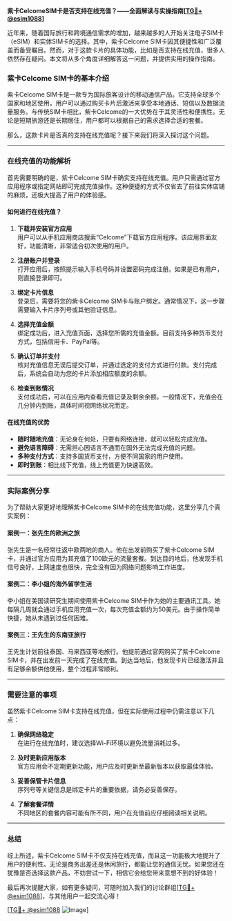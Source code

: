 **紫卡CelcomeSIM卡是否支持在线充值？——全面解读与实操指南[[TG💪+ @esim1088](https://t.me/s/esim1088)]**

近年来，随着国际旅行和跨境通信需求的增加，越来越多的人开始关注电子SIM卡（eSIM）和实体SIM卡的选择。其中，紫卡Celcome SIM卡因其便捷性和广泛覆盖而备受瞩目。然而，对于这款卡片的具体功能，比如是否支持在线充值，很多人依然存在疑问。本文将从多个角度详细解答这一问题，并提供实用的操作指南。

### 紫卡Celcome SIM卡的基本介绍

紫卡Celcome SIM卡是一款专为国际旅客设计的移动通信产品。它支持全球多个国家和地区使用，用户可以通过购买卡片后激活来享受本地通话、短信以及数据流量服务。与传统SIM卡相比，紫卡Celcome的一大优势在于其灵活性和便携性。无论是短期旅游还是长期居住，用户都可以根据自己的需求选择合适的套餐。

那么，这款卡片是否真的支持在线充值呢？接下来我们将深入探讨这个问题。

---

### 在线充值的功能解析

首先需要明确的是，紫卡Celcome SIM卡确实支持在线充值。用户只需通过官方应用程序或指定网站即可完成充值操作。这种便捷的方式不仅省去了前往实体店铺的麻烦，还极大提高了用户的体验感。

#### 如何进行在线充值？

1. **下载并安装官方应用**  
   用户可以从手机应用商店搜索“Celcome”下载官方应用程序。该应用界面友好，功能清晰，非常适合初次使用的用户。

2. **注册账户并登录**  
   打开应用后，按照提示输入手机号码并设置密码完成注册。如果是已有用户，则直接登录即可。

3. **绑定卡片信息**  
   登录后，需要将您的紫卡Celcome SIM卡与账户绑定。通常情况下，这一步骤需要输入卡片序列号或其他验证信息。

4. **选择充值金额**  
   绑定成功后，进入充值页面，选择您所需的充值金额。目前支持多种货币支付方式，包括信用卡、PayPal等。

5. **确认订单并支付**  
   核对充值信息无误后提交订单，并通过选定的支付方式进行付款。支付完成后，系统会自动为您的卡片添加相应额度的余额。

6. **检查到账情况**  
   支付成功后，可以在应用内查看充值记录及剩余余额。一般情况下，充值会在几分钟内到账，具体时间视网络状况而定。

#### 在线充值的优势

- **随时随地充值**：无论身在何处，只要有网络连接，就可以轻松完成充值。
- **避免语言障碍**：无需担心因语言不通而在国外无法完成充值的问题。
- **多种支付方式**：支持多国货币支付，方便不同国家的用户使用。
- **即时到账**：相比线下充值，线上充值更为快速高效。

---

### 实际案例分享

为了帮助大家更好地理解紫卡Celcome SIM卡的在线充值功能，这里分享几个真实案例：

#### 案例一：张先生的欧洲之旅
张先生是一名经常往返中欧两地的商人。他在出发前购买了紫卡Celcome SIM卡，并通过官方应用为其充值了100欧元的流量套餐。到达目的地后，他发现手机信号良好，上网速度也很快，完全没有因为网络问题影响工作进度。

#### 案例二：李小姐的海外留学生活
李小姐在美国读研究生期间使用紫卡Celcome SIM卡作为她的主要通讯工具。她每隔几周就会通过手机应用充值一次，每次充值金额约为50美元。由于操作简单快捷，她从未遇到过任何困难。

#### 案例三：王先生的东南亚旅行
王先生计划前往泰国、马来西亚等地旅行。他提前通过官网购买了紫卡Celcome SIM卡，并在出发前一天完成了在线充值。到达当地后，他发现卡片已经激活并且有足够余额供他使用，整个过程非常顺利。

---

### 需要注意的事项

虽然紫卡Celcome SIM卡支持在线充值，但在实际使用过程中仍需注意以下几点：

1. **确保网络稳定**  
   在进行在线充值时，建议选择Wi-Fi环境以避免流量消耗过多。

2. **及时更新应用版本**  
   官方应用会不定期更新功能，用户应及时更新至最新版本以获取最佳体验。

3. **妥善保管卡片信息**  
   序列号等关键信息是绑定卡片的重要依据，请务必妥善保存。

4. **了解套餐详情**  
   不同地区的套餐内容可能有所不同，用户在充值前应仔细阅读相关说明。

---

### 总结

综上所述，紫卡Celcome SIM卡不仅支持在线充值，而且这一功能极大地提升了用户的便利性。无论是商务出差还是休闲旅行，都能让您的通信无忧。如果您还在犹豫是否选择这款产品，不妨尝试一下，相信它会给您带来意想不到的好体验！

最后再次提醒大家，如有更多疑问，可随时加入我们的讨论群组[[TG💪+ @esim1088](https://t.me/s/esim1088)]，与其他用户一起交流心得！  

[[TG💪+ @esim1088](https://t.me/s/esim1088) ![Image](https://i.postimg.cc/4NQfJmqS/Snipaste-2025-05-13-00-14-12.png)]